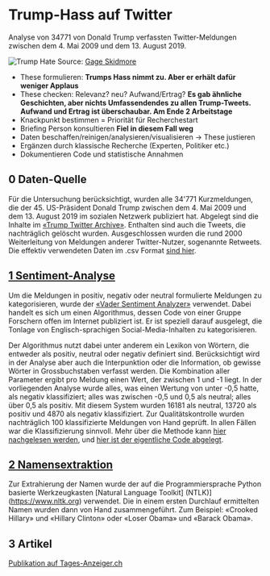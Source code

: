 # Trump-Hass auf Twitter

Analyse von 34771 von Donald Trump verfassten Twitter-Meldungen zwischen dem 4. Mai 2009 und dem 13. August 2019.

![Trump Hate](dt.png)
Source: [Gage Skidmore](https://www.flickr.com/photos/gageskidmore/32758233090)


- These formulieren: **Trumps Hass nimmt zu. Aber er erhält dafür weniger Applaus**
- These checken: Relevanz? neu? Aufwand/Ertrag? **Es gab ähnliche Geschichten, aber nichts Umfassendendes zu allen Trump-Tweets. Aufwand und Ertrag ist überschaubar. Am Ende 2 Arbeitstage**
- Knackpunkt bestimmen = Priorität für Recherchestart
- Briefing Person konsultieren **Fiel in diesem Fall weg**
- Daten beschaffen/reinigen/analysieren/visualisieren -> These justieren
- Ergänzen durch klassische Recherche (Experten, Politiker etc.)
- Dokumentieren Code und statistische Annahmen



## 0 Daten-Quelle

Für die Untersuchung berücksichtigt, wurden alle 34'771 Kurzmeldungen, die der 45. US-Präsident Donald Trump zwischen dem 4. Mai 2009 und dem 13. August 2019 im sozialen Netzwerk publiziert hat. Abgelegt sind die Inhalte im [«Trump Twitter Archive»](http://www.trumptwitterarchive.com).
Enthalten sind auch die Tweets, die nachträglich gelöscht wurden. Ausgeschlossen wurden die rund 2000 Weiterleitung von Meldungen anderer Twitter-Nutzer, sogenannte Retweets. Die effektiv verwendeten Daten im .csv Format [sind hier](https://github.com/tamedia-ddj/trumphate/blob/master/trumptweets.csv).

## [1 Sentiment-Analyse](https://github.com/tamedia-ddj/trumphate/blob/master/1.%20Sentiment%20Analysis.ipynb)

Um die Meldungen in positiv, negativ oder neutral formulierte Meldungen zu kategorisieren, wurde der [«Vader Sentiment Analyzer»](https://github.com/cjhutto/vaderSentiment) verwendet. Dabei handelt es sich um einen Algorithmus, dessen Code von einer Gruppe Forschern offen im Internet publiziert ist. Er ist speziell darauf ausgelegt, die Tonlage von Englisch-sprachigen Social-Media-Inhalten zu kategorisieren.

Der Algorithmus nutzt dabei unter anderem ein Lexikon von Wörtern, die entweder als positiv, neutral oder negativ definiert sind. Berücksichtigt wird in der Analyse aber auch die Interpunktion oder die Information, ob gewisse Wörter in Grossbuchstaben verfasst werden. Die Kombination aller Parameter ergibt pro Meldung einen Wert, der zwischen 1 und -1 liegt. In der vorliegenden Analyse wurde alles, was einen Wertung von unter -0,5 hatte, als negativ klassifiziert; alles was zwischen -0,5 und 0,5 als neutral; alles über 0,5 als positiv. Mit diesem System wurden 16181 als neutral, 13720 als positiv und 4870 als negativ klassifiziert. Zur Qualitätskontrolle wurden nachträglich 100 klassifizierte Meldungen von Hand geprüft. In allen Fällen war die Klassifizierung sinnvoll. Mehr über die Methode kann [hier nachgelesen werden](http://comp.social.gatech.edu/papers/icwsm14.vader.hutto.pdf), und [hier ist der eigentliche Code abgelegt](https://github.com/cjhutto/vaderSentiment).

## [2 Namensextraktion](https://github.com/tamedia-ddj/trumphate/blob/master/2.%20Name%20Extraction.ipynb)

Zur Extrahierung der Namen wurde der auf die Programmiersprache Python basierte Werkzeugkasten [Natural Language Toolkit] (NTLK)](https://www.nltk.org) verwendet. Die in einem ersten Durchlauf ermittelten Namen wurden dann von Hand zusammengeführt. Zum Beispiel: «Crooked Hillary» und «Hillary Clinton» oder «Loser Obama» und «Barack Obama».

## 3 Artikel
[Publikation auf Tages-Anzeiger.ch](https://www.tagesanzeiger.ch/ausland/Trumps-Hasstiraden-in-den-sozialen-Medien-nehmen-unaufhoerlich-zu/story/11406769)
